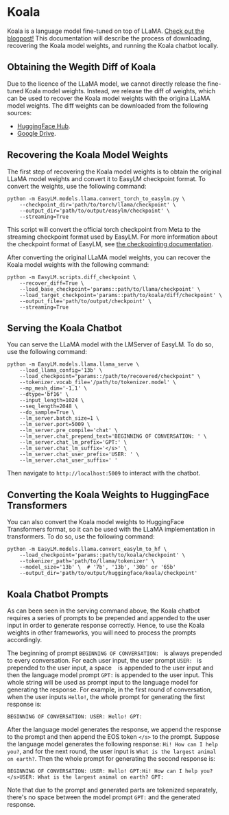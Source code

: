 # Koala
Koala is a language model fine-tuned on top of LLaMA.
[Check out the blogpost!](https://bair.berkeley.edu/blog/2023/04/03/koala/)
This documentation will describe the process of downloading, recovering the
Koala model weights, and running the Koala chatbot locally.


## Obtaining the Wegith Diff of Koala
Due to the licence of the LLaMA model, we cannot directly release the fine-tuned
Koala model weights. Instead, we release the diff of weights, which can be used
to recover the Koala model weights with the origina LLaMA model weights. The diff
weights can be downloaded from the following sources:
* [HuggingFace Hub](https://huggingface.co/young-geng/koala/tree/main).
* [Google Drive](https://drive.google.com/drive/folders/10f7wrlAFoPIy-TECHsx9DKIvbQYunCfl?usp=sharing).


## Recovering the Koala Model Weights
The first step of recovering the Koala model weights is to obtain the original
LLaMA model weights and convert it to EasyLM checkpoint format. To convert the weights,
use the following command:

``` shell
python -m EasyLM.models.llama.convert_torch_to_easylm.py \
    --checkpoint_dir='path/to/torch/llama/checkpoint' \
    --output_dir='path/to/output/easylm/checkpoint' \
    --streaming=True
```

This script will convert the official torch checkpoint from Meta to the
streaming checkpoint format used by EasyLM. For more information
about the checkpoint format of EasyLM, see [the checkpointing documentation](checkpointing.md).


After converting the original LLaMA model weights, you can recover the Koala
model weights with the following command:

``` shell
python -m EasyLM.scripts.diff_checkpoint \
    --recover_diff=True \
    --load_base_checkpoint='params::path/to/llama/checkpoint' \
    --load_target_checkpoint='params::path/to/koala/diff/checkpoint' \
    --output_file='path/to/output/checkpoint' \
    --streaming=True
```


## Serving the Koala Chatbot
You can serve the LLaMA model with the LMServer of EasyLM. To do so, use the
following command:

``` shell
python -m EasyLM.models.llama.llama_serve \
    --load_llama_config='13b' \
    --load_checkpoint="params::/path/to/recovered/checkpoint" \
    --tokenizer.vocab_file='/path/to/tokenizer.model' \
    --mp_mesh_dim='-1,1' \
    --dtype='bf16' \
    --input_length=1024 \
    --seq_length=2048 \
    --do_sample=True \
    --lm_server.batch_size=1 \
    --lm_server.port=5009 \
    --lm_server.pre_compile='chat' \
    --lm_server.chat_prepend_text='BEGINNING OF CONVERSATION: ' \
    --lm_server.chat_lm_prefix='GPT:' \
    --lm_server.chat_lm_suffix='</s>' \
    --lm_server.chat_user_prefix='USER: ' \
    --lm_server.chat_user_suffix=' '
```

Then navigate to `http://localhost:5009` to interact with the chatbot.


## Converting the Koala Weights to HuggingFace Transformers
You can also convert the Koala model weights to HuggingFace Transformers format,
so it can be used with the LLaMA implementation in transformers. To do so, use
the following command:

``` shell
python -m EasyLM.models.llama.convert_easylm_to_hf \
    --load_checkpoint='params::path/to/koala/checkpoint' \
    --tokenizer_path='path/to/llama/tokenizer' \
    --model_size='13b' \  # '7b', '13b', '30b' or '65b'
    --output_dir='path/to/output/huggingface/koala/checkpoint'
```


## Koala Chatbot Prompts
As can been seen in the serving command above, the Koala chatbot requires a
series of prompts to be prepended and appended to the user input in order to
generate response correctly. Hence, to use the Koala weights in other frameworks,
you will need to process the prompts accordingly.

The beginning of prompt `BEGINNING OF CONVERSATION: ` is always prepended to
every conversation. For each user input, the user prompt `USER: ` is prepended
to the user input, a space ` ` is appended to the user input and then the
language model prompt `GPT:` is appended to the user input. This whole string
will be used as prompt input to the language model for generating the response.
For example, in the first round of conversation, when the user inputs `Hello!`,
the whole prompt for generating the first response is:

```
BEGINNING OF CONVERSATION: USER: Hello! GPT:
```

After the language model generates the response, we append the response to the
prompt and then append the EOS token `</s>` to the prompt. Suppose the language
model generates the following response: `Hi! How can I help you?`, and for the
next round, the user input is `What is the largest animal on earth?`. Then
the whole prompt for generating the second response is:

```
BEGINNING OF CONVERSATION: USER: Hello! GPT:Hi! How can I help you?</s>USER: What is the largest animal on earth? GPT:
```

Note that due to the prompt and generated parts are tokenized separately, there's
no space between the model prompt `GPT:` and the generated response.